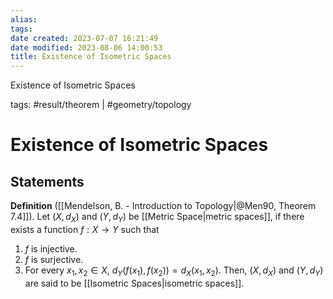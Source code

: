 ```yaml
---
alias:
tags: 
date created: 2023-07-07 16:21:49
date modified: 2023-08-06 14:00:53
title: Existence of Isometric Spaces
---
```


Existence of Isometric Spaces

tags: #result/theorem | #geometry/topology

# Existence of Isometric Spaces

## Statements

**Definition** ([[Mendelson, B. - Introduction to Topology|@Men90, Theorem 7.4]]). Let $(X,d_X)$ and $(Y,d_Y)$ be [[Metric Space|metric spaces]], if there exists a function $f: X\to Y$ such that
1. $f$ is injective.
2. $f$ is surjective.
3. For every $x_1,x_2\in X$, $d_Y(f(x_1),f(x_2))=d_X(x_1,x_2)$.
Then, $(X,d_X)$ and $(Y,d_Y)$ are said to be [[Isometric Spaces|isometric spaces]].